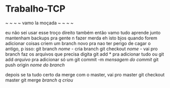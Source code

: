 # Trabalho-TCP
~ ~ ~ ~ vamo la moçada ~ ~ ~ ~

eu não sei usar esse troço direito também então vamo tudo aprende junto mantenham backups pra gente n fazer merda eh isto bjos
quando forem adicionar coisas criem um branch novo pra nao ter perigo de cagar o antigo, p isso:
git branch *nome* - cria branch
git checkout *nome* - vai pro branch
faz os arquivos que precisa
digita git add * pra adicionar tudo ou git add *arquivo* pra adicionar só um
git commit -m *mensagem do commit*
git push origin *nome do branch*

depois se ta tudo certo da merge com o master, vai pro master
git checkout master
git merge *branch q criou*	
